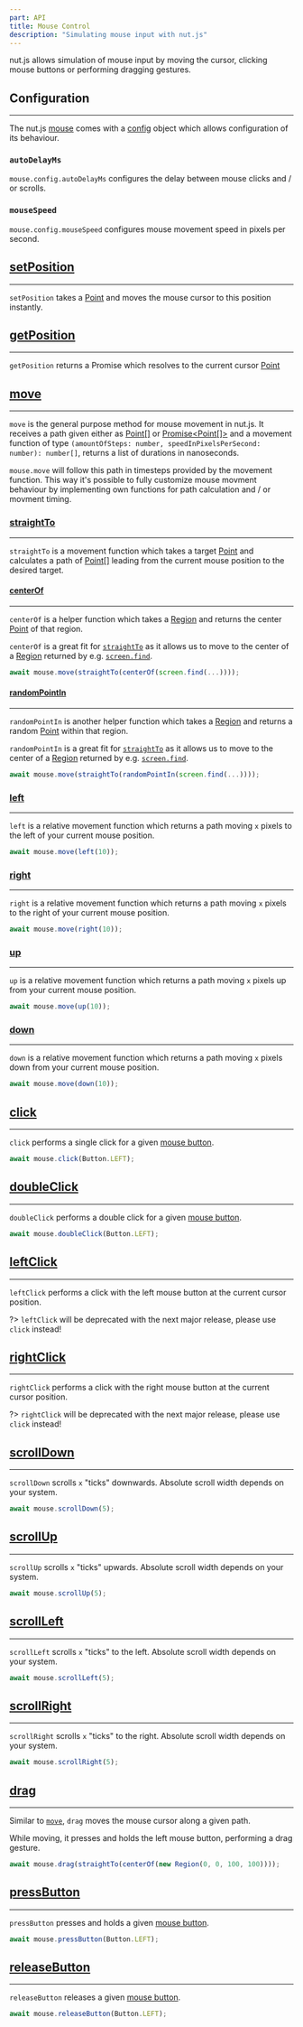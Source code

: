 ```yaml
---
part: API
title: Mouse Control
description: "Simulating mouse input with nut.js"
---
```


nut.js allows simulation of mouse input by moving the cursor, clicking mouse buttons or performing dragging gestures.

## Configuration

---

The nut.js [mouse](https://nut-tree.github.io/apidoc/classes/mouse_class.MouseClass.html) comes with a [config](https://nut-tree.github.io/apidoc/classes/mouse_class.MouseClass.html#config) object which allows configuration of its behaviour.

### `autoDelayMs`

`mouse.config.autoDelayMs` configures the delay between mouse clicks and / or scrolls.

### `mouseSpeed`

`mouse.config.mouseSpeed` configures mouse movement speed in pixels per second.

## [setPosition](https://nut-tree.github.io/apidoc/classes/mouse_class.MouseClass.html#setPosition)

---

`setPosition` takes a [Point](https://nut-tree.github.io/apidoc/classes/point_class.Point.html) and moves the mouse cursor to this position instantly.

## [getPosition](https://nut-tree.github.io/apidoc/classes/mouse_class.MouseClass.html#getPosition)

---

`getPosition` returns a Promise which resolves to the current cursor [Point](https://nut-tree.github.io/apidoc/classes/point_class.Point.html)

## [move](https://nut-tree.github.io/apidoc/classes/mouse_class.MouseClass.html#move)

---

`move` is the general purpose method for mouse movement in nut.js.
It receives a path given either as [Point[]](https://nut-tree.github.io/apidoc/classes/point_class.Point.html) or [Promise<Point[]>](https://nut-tree.github.io/apidoc/classes/mouse_class.MouseClass.html#getPosition) and a movement function of type `(amountOfSteps: number, speedInPixelsPerSecond: number): number[]`, returns a list of durations in nanoseconds.

`mouse.move` will follow this path in timesteps provided by the movement function.
This way it's possible to fully customize mouse movment behaviour by implementing own functions for path calculation and / or movment timing.

### [straightTo](https://nut-tree.github.io/apidoc/interfaces/movement_api_interface.MovementApi.html#straightTo)

---

`straightTo` is a movement function which takes a target [Point](https://nut-tree.github.io/apidoc/classes/point_class.Point.html) and calculates a path of [Point[]](https://nut-tree.github.io/apidoc/classes/point_class.Point.html) leading from the current mouse position to the desired target.

#### [centerOf](https://nut-tree.github.io/apidoc/modules/location_function.html#centerOf)

---

`centerOf` is a helper function which takes a [Region](https://nut-tree.github.io/apidoc/classes/region_class.Region.html) and returns the center [Point](https://nut-tree.github.io/apidoc/classes/point_class.Point.html) of that region.

`centerOf` is a great fit for [`straightTo`](#straightto) as it allows us to move to the center of a [Region](https://nut-tree.github.io/apidoc/classes/region_class.Region.html) returned by e.g. [`screen.find`](https://nut-tree.github.io/apidoc/classes/screen_class.ScreenClass.html#find).

```js
await mouse.move(straightTo(centerOf(screen.find(...))));
```

#### [randomPointIn](https://nut-tree.github.io/apidoc/modules/location_function.html#randomPointIn)

---

`randomPointIn` is another helper function which takes a [Region](https://nut-tree.github.io/apidoc/classes/region_class.Region.html) and returns a random [Point](https://nut-tree.github.io/apidoc/classes/point_class.Point.html) within that region.

`randomPointIn` is a great fit for [`straightTo`](#straightto) as it allows us to move to the center of a [Region](https://nut-tree.github.io/apidoc/classes/region_class.Region.html) returned by e.g. [`screen.find`](https://nut-tree.github.io/apidoc/classes/screen_class.ScreenClass.html#find).

```js
await mouse.move(straightTo(randomPointIn(screen.find(...))));
```

### [left](https://nut-tree.github.io/apidoc/interfaces/movement_api_interface.MovementApi.html#left)

---

`left` is a relative movement function which returns a path moving `x` pixels to the left of your current mouse position.

```js
await mouse.move(left(10));
```

### [right](https://nut-tree.github.io/apidoc/interfaces/movement_api_interface.MovementApi.html#right)

---

`right` is a relative movement function which returns a path moving `x` pixels to the right of your current mouse position.

```js
await mouse.move(right(10));
```

### [up](https://nut-tree.github.io/apidoc/interfaces/movement_api_interface.MovementApi.html#up)

---

`up` is a relative movement function which returns a path moving `x` pixels up from your current mouse position.

```js
await mouse.move(up(10));
```

### [down](https://nut-tree.github.io/apidoc/interfaces/movement_api_interface.MovementApi.html#down)

---

`down` is a relative movement function which returns a path moving `x` pixels down from your current mouse position.

```js
await mouse.move(down(10));
```

## [click](https://nut-tree.github.io/apidoc/classes/mouse_class.MouseClass.html#click)

---

`click` performs a single click for a given [mouse button](https://nut-tree.github.io/apidoc/enums/button_enum.Button.html).

```js
await mouse.click(Button.LEFT);
```

## [doubleClick](https://nut-tree.github.io/apidoc/classes/mouse_class.MouseClass.html#doubleClick)

---

`doubleClick` performs a double click for a given [mouse button](https://nut-tree.github.io/apidoc/enums/button_enum.Button.html).

```js
await mouse.doubleClick(Button.LEFT);
```

## [leftClick](https://nut-tree.github.io/apidoc/classes/mouse_class.MouseClass.html#leftClick)

---

`leftClick` performs a click with the left mouse button at the current cursor position.

?> `leftClick` will be deprecated with the next major release, please use `click` instead!

## [rightClick](https://nut-tree.github.io/apidoc/classes/mouse_class.MouseClass.html#rightClick)

---

`rightClick` performs a click with the right mouse button at the current cursor position.

?> `rightClick` will be deprecated with the next major release, please use `click` instead!

## [scrollDown](https://nut-tree.github.io/apidoc/classes/mouse_class.MouseClass.html#scrollDown)

---

`scrollDown` scrolls `x` "ticks" downwards. Absolute scroll width depends on your system.

```js
await mouse.scrollDown(5);
```

## [scrollUp](https://nut-tree.github.io/apidoc/classes/mouse_class.MouseClass.html#scrollUp)

---

`scrollUp` scrolls `x` "ticks" upwards. Absolute scroll width depends on your system.

```js
await mouse.scrollUp(5);
```

## [scrollLeft](https://nut-tree.github.io/apidoc/classes/mouse_class.MouseClass.html#scrollLeft)

---

`scrollLeft` scrolls `x` "ticks" to the left. Absolute scroll width depends on your system.

```js
await mouse.scrollLeft(5);
```

## [scrollRight](https://nut-tree.github.io/apidoc/classes/mouse_class.MouseClass.html#scrollRight)

---

`scrollRight` scrolls `x` "ticks" to the right. Absolute scroll width depends on your system.

```js
await mouse.scrollRight(5);
```

## [drag](https://nut-tree.github.io/apidoc/classes/mouse_class.MouseClass.html#drag)

---

Similar to [`move`](#move), `drag` moves the mouse cursor along a given path.

While moving, it presses and holds the left mouse button, performing a drag gesture.

```js
await mouse.drag(straightTo(centerOf(new Region(0, 0, 100, 100))));
```

## [pressButton](https://nut-tree.github.io/apidoc/classes/mouse_class.MouseClass.html#pressButton)

---

`pressButton` presses and holds a given [mouse button](https://nut-tree.github.io/apidoc/enums/button_enum.Button.html).

```js
await mouse.pressButton(Button.LEFT);
```

## [releaseButton](https://nut-tree.github.io/apidoc/classes/mouse_class.MouseClass.html#releaseButton)

---

`releaseButton` releases a given [mouse button](https://nut-tree.github.io/apidoc/enums/button_enum.Button.html).

```js
await mouse.releaseButton(Button.LEFT);
```